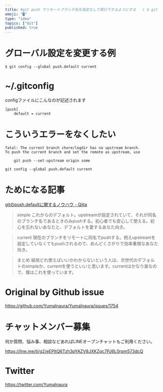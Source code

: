 ```yaml
---
title: #git push でリモートブランチ名を指定なしで実行できるようにする   ( $ git config --global push.de
emoji: "🖥"
type: "idea"
topics: ["Git"]
published: true
---
```


# グローバル設定を変更する例

```
$ git config --global push.default current
```

# ~/.gitconfig

configファイルにこんなのが記述されます

```
[push]
	default = current
```

# こういうエラーをなくしたい

```
fatal: The current branch chore/logdir has no upstream branch.
To push the current branch and set the remote as upstream, use

    git push --set-upstream origin some
```

```
git config --global push.default current
```

# ためになる記事


[gitのpush.defaultに関するノウハウ - Qiita](https://qiita.com/awakia/items/6aaea1ffecba725be601)


>simple
>これからのデフォルト。upstreamが設定されていて、それが同名のブランチ名であるときのみpushする。初心者でも安心して使える。初心を忘れないあなたと、デフォルトを愛するあなた向き。

>current
>現在のブランチをリモートに同名でpushする。例えupstreamを設定していなくてもpushされるので、めんどくさがりで効率重視なあなた向き。

>まとめ
>結局どれ使えばいいかわからないという人は、次世代のデフォルトのsimpleか、currentを使うといいと思います。currentはかなり楽なので、僕はこれを使っています。



# Original by Github issue

https://github.com/YumaInaura/YumaInaura/issues/1754








<!-- Update From Qiita API -->

# チャットメンバー募集


何か質問、悩み事、相談などあればLINEオープンチャットもご利用ください。

https://line.me/ti/g2/eEPltQ6Tzh3pYAZV8JXKZqc7PJ6L0rpm573dcQ





# Twitter


https://twitter.com/YumaInaura


<!-- Update From Qiita API -->


